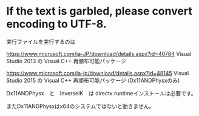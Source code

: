 # If the text is garbled, please convert encoding to UTF-8.

実行ファイルを実行するのは

https://www.microsoft.com/ja-JP/download/details.aspx?id=40784
Visual Studio 2013 の Visual C++ 再頒布可能パッケージ

https://www.microsoft.com/ja-jp/download/details.aspx?id=48145
Visual Studio 2015 の Visual C++ 再頒布可能パッケージ                  (Dx11ANDPhysxのみ)


Dx11ANDPhysx　と　InverseIK　は
directx runtimeインストールは必要です。

またDx11ANDPhysxはx64のシステムではないと動きません。
